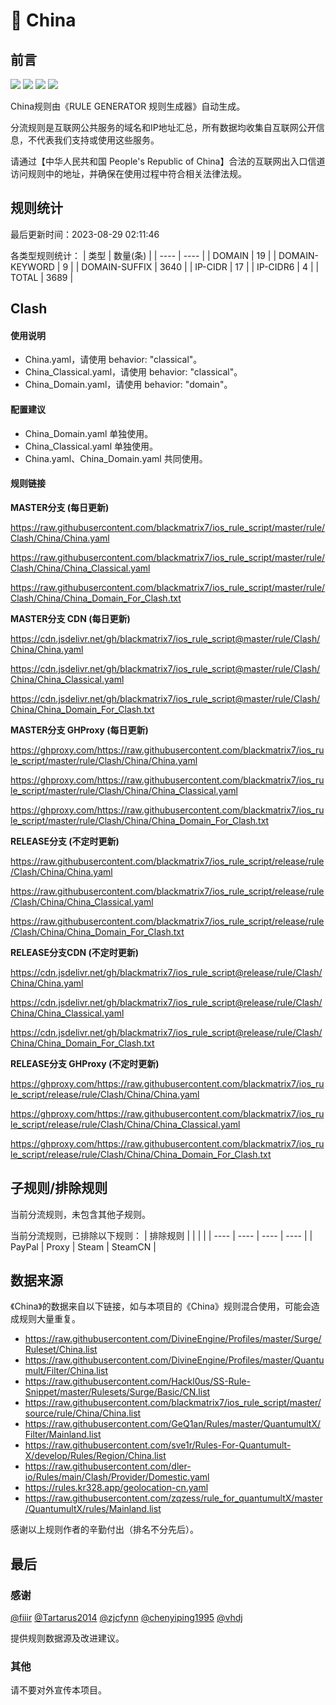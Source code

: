 # 🧸 China

## 前言

![](https://shields.io/badge/-移除重复规则-ff69b4) ![](https://shields.io/badge/-DOMAIN与DOMAIN--SUFFIX合并-green) ![](https://shields.io/badge/-DOMAIN--SUFFIX间合并-critical) ![](https://shields.io/badge/-DOMAIN--SUFFIX与DOMAIN--KEYWORD合并-blue) 

China规则由《RULE GENERATOR 规则生成器》自动生成。

分流规则是互联网公共服务的域名和IP地址汇总，所有数据均收集自互联网公开信息，不代表我们支持或使用这些服务。

请通过【中华人民共和国 People's Republic of China】合法的互联网出入口信道访问规则中的地址，并确保在使用过程中符合相关法律法规。

## 规则统计

最后更新时间：2023-08-29 02:11:46

各类型规则统计：
| 类型 | 数量(条)  | 
| ---- | ----  |
| DOMAIN | 19  | 
| DOMAIN-KEYWORD | 9  | 
| DOMAIN-SUFFIX | 3640  | 
| IP-CIDR | 17  | 
| IP-CIDR6 | 4  | 
| TOTAL | 3689  | 


## Clash 

#### 使用说明
- China.yaml，请使用 behavior: "classical"。
- China_Classical.yaml，请使用 behavior: "classical"。
- China_Domain.yaml，请使用 behavior: "domain"。

#### 配置建议
- China_Domain.yaml 单独使用。
- China_Classical.yaml 单独使用。
- China.yaml、China_Domain.yaml 共同使用。

#### 规则链接
**MASTER分支 (每日更新)**

https://raw.githubusercontent.com/blackmatrix7/ios_rule_script/master/rule/Clash/China/China.yaml

https://raw.githubusercontent.com/blackmatrix7/ios_rule_script/master/rule/Clash/China/China_Classical.yaml

https://raw.githubusercontent.com/blackmatrix7/ios_rule_script/master/rule/Clash/China/China_Domain_For_Clash.txt

**MASTER分支 CDN (每日更新)**

https://cdn.jsdelivr.net/gh/blackmatrix7/ios_rule_script@master/rule/Clash/China/China.yaml

https://cdn.jsdelivr.net/gh/blackmatrix7/ios_rule_script@master/rule/Clash/China/China_Classical.yaml

https://cdn.jsdelivr.net/gh/blackmatrix7/ios_rule_script@master/rule/Clash/China/China_Domain_For_Clash.txt

**MASTER分支 GHProxy (每日更新)**

https://ghproxy.com/https://raw.githubusercontent.com/blackmatrix7/ios_rule_script/master/rule/Clash/China/China.yaml

https://ghproxy.com/https://raw.githubusercontent.com/blackmatrix7/ios_rule_script/master/rule/Clash/China/China_Classical.yaml

https://ghproxy.com/https://raw.githubusercontent.com/blackmatrix7/ios_rule_script/master/rule/Clash/China/China_Domain_For_Clash.txt

**RELEASE分支 (不定时更新)**

https://raw.githubusercontent.com/blackmatrix7/ios_rule_script/release/rule/Clash/China/China.yaml

https://raw.githubusercontent.com/blackmatrix7/ios_rule_script/release/rule/Clash/China/China_Classical.yaml

https://raw.githubusercontent.com/blackmatrix7/ios_rule_script/release/rule/Clash/China/China_Domain_For_Clash.txt

**RELEASE分支CDN (不定时更新)**

https://cdn.jsdelivr.net/gh/blackmatrix7/ios_rule_script@release/rule/Clash/China/China.yaml

https://cdn.jsdelivr.net/gh/blackmatrix7/ios_rule_script@release/rule/Clash/China/China_Classical.yaml

https://cdn.jsdelivr.net/gh/blackmatrix7/ios_rule_script@release/rule/Clash/China/China_Domain_For_Clash.txt

**RELEASE分支 GHProxy (不定时更新)**

https://ghproxy.com/https://raw.githubusercontent.com/blackmatrix7/ios_rule_script/release/rule/Clash/China/China.yaml

https://ghproxy.com/https://raw.githubusercontent.com/blackmatrix7/ios_rule_script/release/rule/Clash/China/China_Classical.yaml

https://ghproxy.com/https://raw.githubusercontent.com/blackmatrix7/ios_rule_script/release/rule/Clash/China/China_Domain_For_Clash.txt

## 子规则/排除规则


当前分流规则，未包含其他子规则。

当前分流规则，已排除以下规则：
| 排除规则  |  |  |  | 
| ---- | ---- | ---- | ----  |
| PayPal | Proxy | Steam | SteamCN  | 

## 数据来源

《China》的数据来自以下链接，如与本项目的《China》规则混合使用，可能会造成规则大量重复。

- https://raw.githubusercontent.com/DivineEngine/Profiles/master/Surge/Ruleset/China.list
- https://raw.githubusercontent.com/DivineEngine/Profiles/master/Quantumult/Filter/China.list
- https://raw.githubusercontent.com/Hackl0us/SS-Rule-Snippet/master/Rulesets/Surge/Basic/CN.list
- https://raw.githubusercontent.com/blackmatrix7/ios_rule_script/master/source/rule/China/China.list
- https://raw.githubusercontent.com/GeQ1an/Rules/master/QuantumultX/Filter/Mainland.list
- https://raw.githubusercontent.com/sve1r/Rules-For-Quantumult-X/develop/Rules/Region/China.list
- https://raw.githubusercontent.com/dler-io/Rules/main/Clash/Provider/Domestic.yaml
- https://rules.kr328.app/geolocation-cn.yaml
- https://raw.githubusercontent.com/zqzess/rule_for_quantumultX/master/QuantumultX/rules/Mainland.list


感谢以上规则作者的辛勤付出（排名不分先后）。

## 最后

### 感谢

[@fiiir](https://github.com/fiiir) [@Tartarus2014](https://github.com/Tartarus2014) [@zjcfynn](https://github.com/zjcfynn) [@chenyiping1995](https://github.com/chenyiping1995) [@vhdj](https://github.com/vhdj)

提供规则数据源及改进建议。

### 其他

请不要对外宣传本项目。